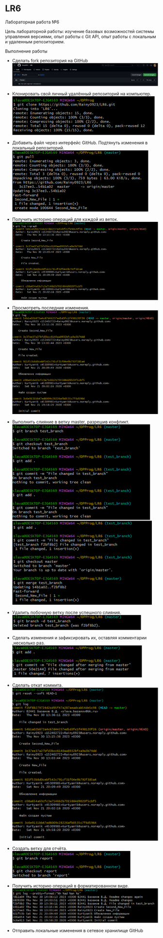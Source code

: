 # LR6
Лабораторная работа №6

Цель лабораторной работы: изучение базовых возможностей системы управления версиями, опыт работы с Git API, опыт работы с локальным и удаленным репозиторием.

Выполнение работы

* Сделать fork репозитория на GitHub
![делать fork репозитория на GitHub](Screenshots/1.png)

* Клонировать свой личный удалённый репозиторий на компьютер.
![Клонировать свой личный удалённый репозиторий на компьютер](Screenshots/2.png)

* Добавить файл через интерфейс GitHub. Подтянуть изменения в локальный репозиторий.
![Добавить файл через интерфейс GitHub. Подтянуть изменения в локальный репозиторий](Screenshots/3.png)

*  Получить историю операций для каждой из веток.
![Получить историю операций для каждой из веток](Screenshots/4.png)

* Просмотреть последние изменения. 
![Получить историю операций для каждой из веток](Screenshots/5.png)

* Выполнить слияние в ветку master, разрешив конфликт.
![Выполнить слияние в ветку master, разрешив конфликт](Screenshots/6.1.png)
![Выполнить слияние в ветку master, разрешив конфликт](Screenshots/6.2.png)

* Удалить побочную ветку после успешного слияния.
![Удалить побочную ветку после успешного слияния](Screenshots/7.png)

* Сделать изменения и зафиксировать их, оставляя комментарии ,несколько раз. 
![Сделать изменения и зафиксировать их, оставляя комментарии ,несколько раз](Screenshots/8.png)

* Сделать откат коммита. 
![Сделать откат коммита](Screenshots/9.png)

* Создать ветку для отчёта.
![Создать ветку для отчёта](Screenshots/10.png)

* Получить историю операций в форматированном виде.
![Получить историю операций в форматированном виде](Screenshots/11.png)

* Отправить локальные изменения в сетевое хранилище GitHub